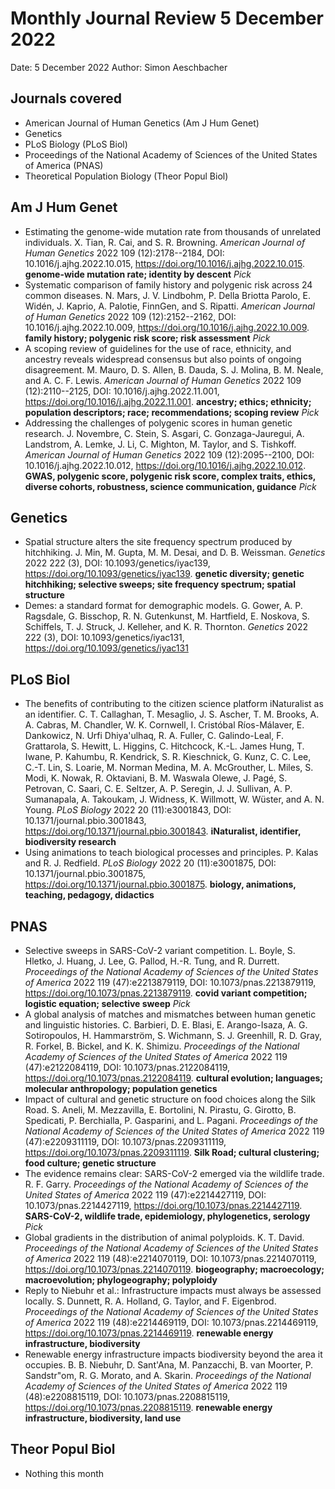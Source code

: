 # Monthly Journal Review 5 December 2022

Date: 5 December 2022
Author: Simon Aeschbacher

## Journals covered
- American Journal of Human Genetics (Am J Hum Genet)
- Genetics
- PLoS Biology (PLoS Biol)
- Proceedings of the National Academy of Sciences of the United States of America (PNAS)
- Theoretical Population Biology (Theor Popul Biol)

## Am J Hum Genet
- Estimating the genome-wide mutation rate from thousands of unrelated individuals. X. Tian, R. Cai, and S. R. Browning. *American Journal of Human Genetics* 2022 109 (12):2178--2184, DOI: 10.1016/j.ajhg.2022.10.015, https://doi.org/10.1016/j.ajhg.2022.10.015. **genome-wide mutation rate; identity by descent** *Pick*
- Systematic comparison of family history and polygenic risk across 24 common diseases. N. Mars, J. V. Lindbohm, P. Della Briotta Parolo, E. Widén, J. Kaprio, A. Palotie, FinnGen, and S. Ripatti. *American Journal of Human Genetics* 2022 109 (12):2152--2162, DOI: 10.1016/j.ajhg.2022.10.009, https://doi.org/10.1016/j.ajhg.2022.10.009. **family history; polygenic risk score; risk assessment** *Pick*
- A scoping review of guidelines for the use of race, ethnicity, and ancestry reveals widespread consensus but also points of ongoing disagreement. M. Mauro, D. S. Allen, B. Dauda, S. J. Molina, B. M. Neale, and A. C. F. Lewis. *American Journal of Human Genetics* 2022 109 (12):2110--2125, DOI: 10.1016/j.ajhg.2022.11.001, https://doi.org/10.1016/j.ajhg.2022.11.001. **ancestry; ethics; ethnicity; population descriptors; race; recommendations; scoping review** *Pick*
- Addressing the challenges of polygenic scores in human genetic research. J. Novembre, C. Stein, S. Asgari, C. Gonzaga-Jauregui, A. Landstrom, A. Lemke, J. Li, C. Mighton, M. Taylor, and S. Tishkoff. *American Journal of Human Genetics* 2022 109 (12):2095--2100, DOI: 10.1016/j.ajhg.2022.10.012, https://doi.org/10.1016/j.ajhg.2022.10.012. **GWAS, polygenic score, polygenic risk score, complex traits, ethics, diverse cohorts, robustness, science communication, guidance** *Pick*

## Genetics
- Spatial structure alters the site frequency spectrum produced by hitchhiking. J. Min, M. Gupta, M. M. Desai, and D. B. Weissman. *Genetics* 2022 222 (3), DOI: 10.1093/genetics/iyac139, https://doi.org/10.1093/genetics/iyac139. **genetic diversity; genetic hitchhiking; selective sweeps; site frequency spectrum; spatial structure**
- Demes: a standard format for demographic models. G. Gower, A. P. Ragsdale, G. Bisschop, R. N. Gutenkunst, M. Hartfield, E. Noskova, S. Schiffels, T. J. Struck, J. Kelleher, and K. R. Thornton. *Genetics* 2022 222 (3), DOI: 10.1093/genetics/iyac131, https://doi.org/10.1093/genetics/iyac131


## PLoS Biol
- The benefits of contributing to the citizen science platform iNaturalist as an identifier. C. T. Callaghan, T. Mesaglio, J. S. Ascher, T. M. Brooks, A. A. Cabras, M. Chandler, W. K. Cornwell, I. Cristóbal Ríos-Málaver, E. Dankowicz, N. Urfi Dhiya'ulhaq, R. A. Fuller, C. Galindo-Leal, F. Grattarola, S. Hewitt, L. Higgins, C. Hitchcock, K.-L. James Hung, T. Iwane, P. Kahumbu, R. Kendrick, S. R. Kieschnick, G. Kunz, C. C. Lee, C.-T. Lin, S. Loarie, M. Norman Medina, M. A. McGrouther, L. Miles, S. Modi, K. Nowak, R. Oktaviani, B. M. Waswala Olewe, J. Pagé, S. Petrovan, C. Saari, C. E. Seltzer, A. P. Seregin, J. J. Sullivan, A. P. Sumanapala, A. Takoukam, J. Widness, K. Willmott, W. Wüster, and A. N. Young. *PLoS Biology* 2022 20 (11):e3001843, DOI: 10.1371/journal.pbio.3001843, https://doi.org/10.1371/journal.pbio.3001843. **iNaturalist, identifier, biodiversity research**
- Using animations to teach biological processes and principles. P. Kalas and R. J. Redfield. *PLoS Biology* 2022 20 (11):e3001875, DOI: 10.1371/journal.pbio.3001875, https://doi.org/10.1371/journal.pbio.3001875. **biology, animations, teaching, pedagogy, didactics**

## PNAS
- Selective sweeps in SARS-CoV-2 variant competition. L. Boyle, S. Hletko, J. Huang, J. Lee, G. Pallod, H.-R. Tung, and R. Durrett. *Proceedings of the National Academy of Sciences of the United States of America* 2022 119 (47):e2213879119, DOI: 10.1073/pnas.2213879119, https://doi.org/10.1073/pnas.2213879119. **covid variant competition; logistic equation; selective sweep** *Pick*
- A global analysis of matches and mismatches between human genetic and linguistic histories. C. Barbieri, D. E. Blasi, E. Arango-Isaza, A. G. Sotiropoulos, H. Hammarström, S. Wichmann, S. J. Greenhill, R. D. Gray, R. Forkel, B. Bickel, and K. K. Shimizu. *Proceedings of the National Academy of Sciences of the United States of America* 2022 119 (47):e2122084119, DOI: 10.1073/pnas.2122084119, https://doi.org/10.1073/pnas.2122084119. **cultural evolution; languages; molecular anthropology; population genetics**
- Impact of cultural and genetic structure on food choices along the Silk Road. S. Aneli, M. Mezzavilla, E. Bortolini, N. Pirastu, G. Girotto, B. Spedicati, P. Berchialla, P. Gasparini, and L. Pagani. *Proceedings of the National Academy of Sciences of the United States of America* 2022 119 (47):e2209311119, DOI: 10.1073/pnas.2209311119, https://doi.org/10.1073/pnas.2209311119. **Silk Road; cultural clustering; food culture; genetic structure**
- The evidence remains clear: SARS-CoV-2 emerged via the wildlife trade. R. F. Garry. *Proceedings of the National Academy of Sciences of the United States of America* 2022 119 (47):e2214427119, DOI: 10.1073/pnas.2214427119, https://doi.org/10.1073/pnas.2214427119. **SARS-CoV-2, wildlife trade, epidemiology, phylogenetics, serology** *Pick*
- Global gradients in the distribution of animal polyploids. K. T. David. *Proceedings of the National Academy of Sciences of the United States of America* 2022 119 (48):e2214070119, DOI: 10.1073/pnas.2214070119, https://doi.org/10.1073/pnas.2214070119. **biogeography; macroecology; macroevolution; phylogeography; polyploidy**
- Reply to Niebuhr et al.: Infrastructure impacts must always be assessed locally. S. Dunnett, R. A. Holland, G. Taylor, and F. Eigenbrod. *Proceedings of the National Academy of Sciences of the United States of America* 2022 119 (48):e2214469119, DOI: 10.1073/pnas.2214469119, https://doi.org/10.1073/pnas.2214469119. **renewable energy infrastructure, biodiversity**
- Renewable energy infrastructure impacts biodiversity beyond the area it occupies. B. B. Niebuhr, D. Sant'Ana, M. Panzacchi, B. van Moorter, P. Sandstr\"om, R. G. Morato, and A. Skarin. *Proceedings of the National Academy of Sciences of the United States of America* 2022 119 (48):e2208815119, DOI: 10.1073/pnas.2208815119, https://doi.org/10.1073/pnas.2208815119. **renewable energy infrastructure, biodiversity, land use**

## Theor Popul Biol
- Nothing this month